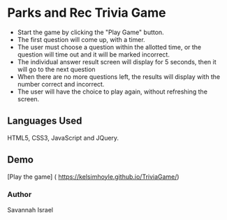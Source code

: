 # Parks and Rec Trivia Game
* Start the game by clicking the "Play Game" button.
* The first question will come up, with a timer. 
* The user must choose a question within the allotted time, or the question will time out and it will be marked incorrect.
* The individual answer result screen will display for 5 seconds, then it will go to the next question
* When there are no more questions left, the results will display with the number correct and incorrect.
* The user will have the choice to play again, without refreshing the screen.

## Languages Used

HTML5, CSS3, JavaScript and JQuery.

## Demo
[Play the game] ( https://kelsimhoyle.github.io/TriviaGame/)

### Author
Savannah Israel